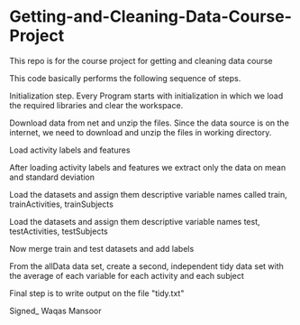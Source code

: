 # Getting-and-Cleaning-Data-Course-Project
This repo is for the course project for getting and cleaning data course

This code basically performs the following sequence of steps.

Initialization step. Every Program starts with initialization in which we load the required libraries and clear the workspace.


Download data from net and unzip the files. Since the data source is on the internet, we need to download and unzip the files in working directory.

Load activity labels and features

After loading activity labels and features we extract only the data on mean and standard deviation

Load the datasets and assign them descriptive variable names called train, trainActivities, trainSubjects

Load the datasets and assign them descriptive variable names test, testActivities, testSubjects

Now merge train and test  datasets and add labels

From the allData data set, create a second, independent tidy data set with the average of each variable for each activity and each subject

Final step is to write output on the file "tidy.txt"


Signed_ Waqas Mansoor 
